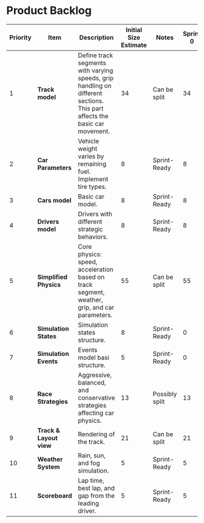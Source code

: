 # Product Backlog

| **Priority** | **Item**                | **Description**                                                                                                           | **Initial Size Estimate** | **Notes**        | **Sprint 0** | **Sprint 1** | **Sprint 2** | **Sprint 3** |
|--------------|-------------------------|---------------------------------------------------------------------------------------------------------------------------|----------------------------|------------------|--------------|--------------|--------------|--------------|
| 1            | **Track model**         | Define track segments with varying speeds, grip handling on different sections. This part affects the basic car movement. | 34                         | Can be split     | 34           | 21           | 8            |              |
| 2            | **Car Parameters**      | Vehicle weight varies by remaining fuel. Implement tire types.                                                            | 8                          | Sprint-Ready     | 8            | 8            | 3            |              |
| 3            | **Cars model**          | Basic car model.                                                                                                          | 8                          | Sprint-Ready     | 8            | 5            | 0            |              |
| 4            | **Drivers model**       | Drivers with different strategic behaviors.                                                                               | 8                          | Sprint-Ready     | 8            | 5            | 0            |              |
| 5            | **Simplified Physics**  | Core physics: speed, acceleration based on track segment, weather, grip, and car parameters.                              | 55                         | Can be split     | 55           | 55           | 55           |              |
| 6            | **Simulation States**   | Simulation states structure.                                                                                              | 8                          | Sprint-Ready     | 0            | 0            | 0            |              |
| 7            | **Simulation Events**   | Events model basi structure.                                                                                              | 5                          | Sprint-Ready     | 0            | 0            | 0            |              |
| 8            | **Race Strategies**     | Aggressive, balanced, and conservative strategies affecting car physics.                                                  | 13                         | Possibly split   | 13           | 8            | 0            |              |
| 9            | **Track & Layout view** | Rendering of the track.                                                                                                   | 21                         | Can be split     | 21           | 21           | 21           |              |
| 10           | **Weather System**      | Rain, sun, and fog simulation.                                                                                            | 5                          | Sprint-Ready     | 5            | 5            | 0            |              |
| 11           | **Scoreboard**          | Lap time, best lap, and gap from the leading driver.                                                                      | 5                          | Sprint-Ready     | 5            | 5            | 0            |              |